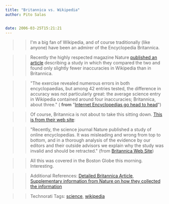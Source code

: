 ```yaml
---
title: "Britannica vs. Wikipedia"
author: Pito Salas


date: 2006-03-25T15:21:21
---
```



>>

>> I'm a big fan of Wikipedia, and of course traditionally (like anyone) have
been an admirer of the Encyclopedia Britannica.

>>

>> Recently the highly respected magazine Nature [published an
article](<http://www.nature.com/nature/journal/v438/n7070/full/438900a.html>)
describing a study in which they compared the two and found only slightly
fewer inaccuracies in Wikipedia than in Britannica.

>>

>> "The exercise revealed numerous errors in both encyclopaedias, but among 42
entries tested, the difference in accuracy was not particularly great: the
average science entry in Wikipedia contained around four inaccuracies;
Britannica, about three." ( **from** "[Internet Encyclopedias go head to
head](<http://www.nature.com/nature/journal/v438/n7070/full/438900a.html>)")

>>

>> Of course, Britannica is not about to take this sitting down. [This is from
their web site](<http://www.britannica.com/>):

>>

>> "Recently, the science journal Nature published a study of online
encyclopedias. It was misleading and wrong from top to bottom, and in a
thorough analysis of the evidence by our editors and their outside advisors we
explain why the study was invalid and should be retracted." (from [Britannica
Web Site](<http://www.britannica.com/>))

>>

>> All this was covered in the Boston Globe this morning. Interesting.

>>

>> Additional References: [Detailed Britannica
Article](<http://corporate.britannica.com/britannica_nature_response.pdf>),
[Supplementary information from Nature on how they collected the
information](<http://www.nature.com/nature/journal/v438/n7070/extref/438900a-s1.doc>)

>>

>> Technorati Tags: [science](<http://www.technorati.com/tag/science>),
[wikipedia](<http://www.technorati.com/tag/wikipedia>)


